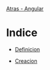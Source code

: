 [Atras - Angular](https://github.com/daniel18acevedo/DA2-Tecnologia/tree/angular)

# Indice

- [Definicion](https://github.com/daniel18acevedo/DA2-Tecnologia/tree/angular-module/module.md)

- [Creacion](https://github.com/daniel18acevedo/DA2-Tecnologia/tree/angular-module/creation.md)
